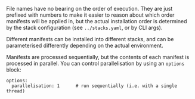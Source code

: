 File names have no bearing on the order of execution. They are just prefixed with
numbers to make it easier to reason about which order manifests will be applied 
in, but the actual installation order is determined by the stack configuration 
(see `../stacks.yaml`, or by CLI args).

Different manifests can be installed into different stacks, and can be parameterised 
differently depending on the actual environment.

Manifests are processed sequentially, but the contents of each manifest is processed
in parallel. You can control parallelisation by using an `options` block:

```
options:
  parallelisation: 1      # run sequentially (i.e. with a single thread)
```
